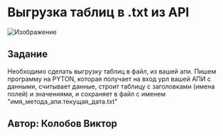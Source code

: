 # Выгрузка таблиц в .txt из API
![Изображение](https://ibb.co/hJGLGshB)
## Задание
Необходимо сделать выгрузку таблиц в файл, из вашей апи. Пишем программу на PYTON, которая получает на вход урл вашей АПИ с данными, считывает данные, строит таблицу с заголовками (имена полей) и значениями, и сохраняет в файл с именем "имя_метода_апи.текущая_дата.txt"

## Автор: Колобов Виктор
